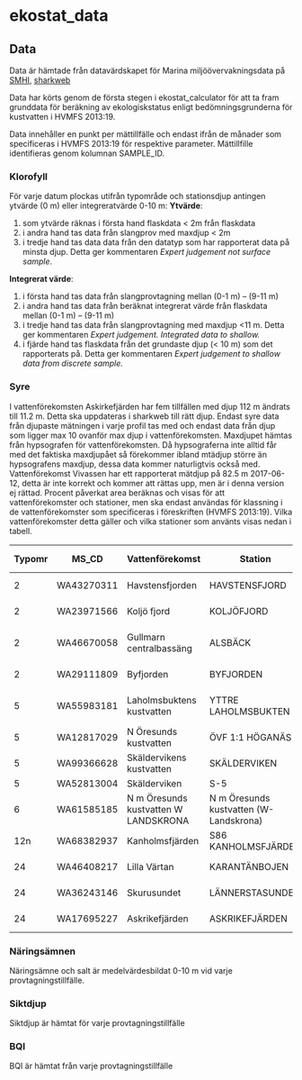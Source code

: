 # ekostat_data
## Data
Data är hämtade från datavärdskapet för Marina miljöövervakningsdata på [SMHI](www.smhi.se), [sharkweb](https://www.smhi.se/klimatdata/oceanografi/havsmiljodata/marina-miljoovervakningsdata)

Data har körts genom de första stegen i ekostat_calculator för att ta fram grunddata för beräkning av ekologiskstatus enligt bedömningsgrunderna för kustvatten i HVMFS 2013:19.

Data innehåller en punkt per mättillfälle och endast ifrån de månader som specificeras i HVMFS 2013:19 för respektive parameter. Mättillfille identifieras genom kolumnan SAMPLE_ID. 

### Klorofyll
För varje datum plockas utifrån typområde och stationsdjup antingen ytvärde (0 m) eller integreratvärde 0-10 m: 
**Ytvärde**:
1.	som ytvärde räknas i första hand flaskdata < 2m från flaskdata
2.	i andra hand tas data från slangprov med maxdjup < 2m
3.	i tredje hand tas data data från den datatyp som har rapporterat data på minsta djup. Detta ger kommentaren *Expert judgement not surface sample*.

**Integrerat värde**:
1.	i första hand tas data från slangprovtagning mellan (0-1 m) – (9-11 m)
2.	i andra hand tas data från beräknat integrerat värde från flaskdata mellan (0-1 m) – (9-11 m)
3.	i tredje hand tas data från slangprovtagning med maxdjup <11 m. Detta ger kommentaren *Expert judgement. Integrated data to shallow.*
4.	i fjärde hand tas flaskdata från det grundaste djup (< 10 m) som det rapporterats på. Detta ger kommentaren *Expert judgement to shallow data from discrete sample.*

### Syre
I vattenförekomsten Askirkefjärden har fem tillfällen med djup 112 m ändrats till 11.2 m. Detta ska uppdateras i sharkweb till rätt djup.
Endast syre data från djupaste mätningen i varje profil tas med och endast data från djup som ligger max 10 ovanför max djup i vattenförekomsten. Maxdjupet hämtas från hypsografen för vattenförekomsten. Då hypsograferna inte alltid får med det faktiska maxdjupået så förekommer ibland mtädjup större än hypsografens maxdjup, dessa data kommer naturligtvis också med. 
Vattenförekomst Vivassen har ett rapporterat mätdjup på 82.5 m 2017-06-12, detta är inte korrekt och kommer att rättas upp, men är i denna version ej rättad.
Procent påverkat area beräknas och visas för att vattenförekomster och stationer, men ska endast användas för klassning i de vattenförekomster som specificeras i föreskriften (HVMFS 2013:19). Vilka vattenförekomster detta gäller och vilka stationer som använts visas nedan i tabell.

Typomr | MS_CD	| Vattenförekomst | Station | Vattenförekomst i HVMFS 2013:19
------ | ------ | --------------- | ------- | --------------------------------
2	|WA43270311	|Havstensfjorden	|HAVSTENSFJORD	|Havstensfjord (Havstensfjord)
2	|WA23971566	|Koljö fjord	|KOLJÖFJORD	|Koljöfjord (Koljöfjord)
2	|WA46670058	|Gullmarn centralbassäng	|ALSBÄCK	|Gullmarn centralbassäng (Alsbäck)
2	|WA29111809	|Byfjorden	|BYFJORDEN	|Byfjorden (Byfjorden)
5	|WA55983181	|Laholmsbuktens kustvatten	|YTTRE LAHOLMSBUKTEN	|Laholmsbuktens kustvatten (Hallands väderö)
5	|WA12817029	|N Öresunds kustvatten	|ÖVF 1:1 HÖGANÄS	|N Öresunds kustvatten (Kullen)
5	|WA99366628	|Skäldervikens kustvatten	|SKÄLDERVIKEN	|Skälderviken (S2)
5	|WA52813004	|Skälderviken	|S-5	|Skälderviken (S5)
6	|WA61585185 	|N m Öresunds kustvatten	W LANDSKRONA	|N m Öresunds kustvatten (W-Landskrona)
12n	|WA68382937	|Kanholmsfjärden	|S86 KANHOLMSFJÄRDEN	|Kanholmsfjärden (Kanholmsfjärden)
24	|WA46408217	|Lilla Värtan	|KARANTÄNBOJEN	|Tranholmenområdet (Ekhagen)
24	|WA36243146	|Skurusundet	|LÄNNERSTASUNDET	|Skurusundet (Lännerstadssundet)
24	|WA17695227	|Askrikefjärden	|ASKRIKEFJÄRDEN	|Askrikefjärden (Älvvik)

### Näringsämnen
Näringsämne och salt är medelvärdesbildat 0-10 m vid varje provtagningstillfälle.

### Siktdjup
Siktdjup är hämtat för varje provtagningstillfälle

### BQI
BQI är hämtat från varje provtagningstillfälle
